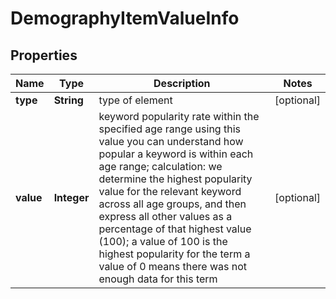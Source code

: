 

# DemographyItemValueInfo


## Properties

| Name | Type | Description | Notes |
|------------ | ------------- | ------------- | -------------|
|**type** | **String** | type of element |  [optional] |
|**value** | **Integer** | keyword popularity rate within the specified age range using this value you can understand how popular a keyword is within each age range; calculation: we determine the highest popularity value for the relevant keyword across all age groups, and then express all other values as a percentage of that highest value (100); a value of 100 is the highest popularity for the term a value of 0 means there was not enough data for this term |  [optional] |



